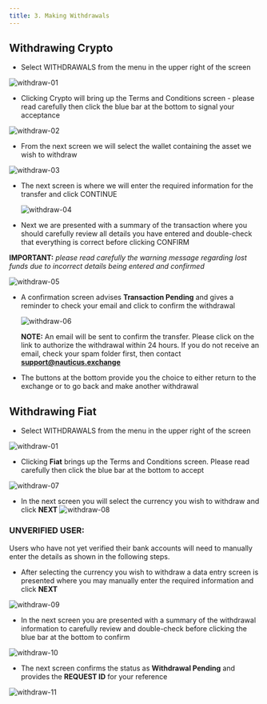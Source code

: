 ```yaml
---
title: 3. Making Withdrawals
---
```



## Withdrawing Crypto


* Select WITHDRAWALS from the menu in the upper right of the screen

![withdraw-01](/images/Exchange/withdraw-01.png)



* Clicking Crypto will bring up the Terms and Conditions screen - please read carefully then click the blue bar at the bottom to signal your acceptance

![withdraw-02](/images/Exchange/withdraw-02.png)


* From the next screen we will select the wallet containing the asset we wish to withdraw

![withdraw-03](/images/Exchange/withdraw-03.png)


* The next screen is where we will enter the required information for the transfer and click CONTINUE

   ![withdraw-04](/images/Exchange/withdraw-04.png)


* Next we are presented with a summary of the transaction where you should carefully review all details you have entered and double-check that everything is correct before clicking CONFIRM


**IMPORTANT:** *please read carefully the warning message regarding lost funds due to incorrect details being entered and confirmed*

![withdraw-05](/images/Exchange/withdraw-05.png)



* A confirmation screen advises **Transaction Pending** and gives a reminder to check your email and click to confirm the withdrawal

  ![withdraw-06](/images/Exchange/withdraw-06.png)



  **NOTE:**	An email will be sent to confirm the transfer. Please click on the link to authorize the withdrawal within 24 hours. If you do not receive an email, check your spam folder first, then contact **support@nauticus.exchange**



* The buttons at the bottom provide you the choice to either return to the exchange or to go back and make another withdrawal



## Withdrawing Fiat

* Select WITHDRAWALS from the menu in the upper right of the screen

![withdraw-01](/images/Exchange/withdraw-01.png)


* Clicking **Fiat** brings up the Terms and Conditions screen. Please read carefully then click the blue bar at the bottom to accept

![withdraw-07](/images/Exchange/withdraw-07.png)


* In the next screen you will select the currency you wish to withdraw and click **NEXT**
![withdraw-08](/images/Exchange/withdraw-08.png)


### UNVERIFIED USER:
Users who have not yet verified their bank accounts will need to manually enter the details as shown in the following steps.


* After selecting the currency you wish to withdraw a data entry screen is presented where you may manually enter the required information and click **NEXT**

![withdraw-09](/images/Exchange/withdraw-09.png)
 

* In the next screen you are presented with a summary of the withdrawal information to carefully review and double-check before clicking the blue bar at the bottom to confirm

![withdraw-10](/images/Exchange/withdraw-10.png)


* The next screen confirms the status as **Withdrawal Pending** and provides the **REQUEST ID** for your reference
 
![withdraw-11](/images/Exchange/withdraw-11.png)

